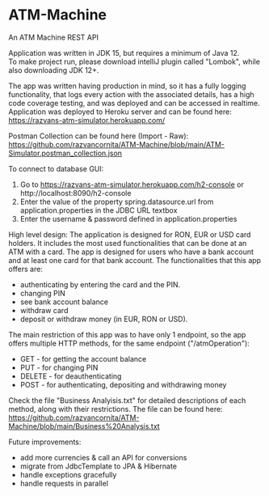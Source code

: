 # ATM-Machine
An ATM Machine REST API

Application was written in JDK 15, but requires a minimum of Java 12.  
To make project run, please download intelliJ plugin called "Lombok", while also downloading JDK 12+.

The app was written having production in mind, so it has a fully logging functionality, that logs every action with the 
associated details, has a high code coverage testing, and was deployed and can be accessed in realtime. Application was 
deployed to Heroku server and can be found here: https://razvans-atm-simulator.herokuapp.com/


Postman Collection can be found here (Import - Raw): https://github.com/razvancornita/ATM-Machine/blob/main/ATM-Simulator.postman_collection.json

To connect to database GUI:
1. Go to https://razvans-atm-simulator.herokuapp.com/h2-console or http://localhost:8090/h2-console
2. Enter the value of the property spring.datasource.url from application.properties in the JDBC URL textbox
4. Enter the username & password defined in application.properties


High level design:
    The application is designed for RON, EUR or USD card holders. It includes the most used functionalities that can be 
done at an ATM with a card. The app is designed for users who have a bank account and at least one card for that bank
account. The functionalities that this app offers are:
* authenticating by entering the card and the PIN.
* changing PIN
* see bank account balance
* withdraw card
* deposit or withdraw money (in EUR, RON or USD).

The main restriction of this app was to have only 1 endpoint, so the app offers multiple HTTP methods, for the same endpoint ("/atmOperation"):
* GET - for getting the account balance
* PUT - for changing PIN
* DELETE - for deauthenticating
* POST - for authenticating, depositing and withdrawing money

Check the file "Business Analyisis.txt" for detailed descriptions of each method, along with their restrictions. The file can be found here: https://github.com/razvancornita/ATM-Machine/blob/main/Business%20Analysis.txt

Future improvements:
- add more currencies & call an API for conversions
- migrate from JdbcTemplate to JPA & Hibernate
- handle exceptions gracefully
- handle requests in parallel
